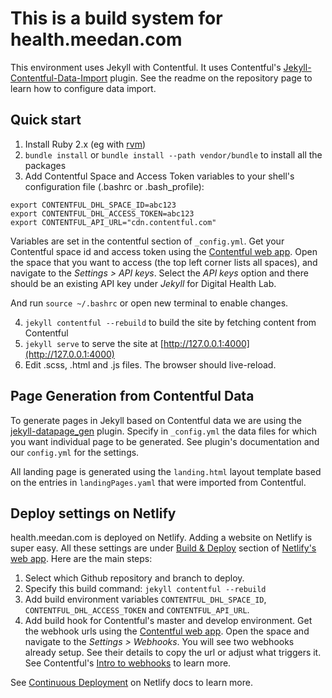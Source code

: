 # This is a build system for health.meedan.com

This environment uses Jekyll with Contentful. It uses Contentful's [Jekyll-Contentful-Data-Import](https://github.com/contentful/jekyll-contentful-data-import) plugin. See the readme on the repository page to learn how to configure data import.

## Quick start
1. Install Ruby 2.x (eg with [rvm](https://rvm.io))
2. `bundle install` or `bundle install --path vendor/bundle` to install all the packages
3. Add Contentful Space and Access Token variables to your shell's configuration file (.bashrc or .bash_profile):

```
export CONTENTFUL_DHL_SPACE_ID=abc123
export CONTENTFUL_DHL_ACCESS_TOKEN=abc123
export CONTENTFUL_API_URL="cdn.contentful.com"
```

Variables are set in the contentful section of `_config.yml`. Get your Contentful space id and access token using the [Contentful web app](https://app.contentful.com/). Open the space that you want to access (the top left corner lists all spaces), and navigate to the *Settings > API keys*. Select the *API keys* option and there should be an existing API key under *Jekyll* for Digital Health Lab.

And run `source ~/.bashrc` or open new terminal to enable changes.

4. `jekyll contentful --rebuild` to build the site by fetching content from Contentful
5. `jekyll serve` to serve the site at [http://127.0.0.1:4000](http://127.0.0.1:4000)
6. Edit .scss, .html and .js files. The browser should live-reload.

## Page Generation from Contentful Data

To generate pages in Jekyll based on Contentful data we are using the [jekyll-datapage_gen](https://github.com/avillafiorita/jekyll-datapage_gen) plugin. Specify in `_config.yml` the data files for which you want individual page to be generated. See plugin's documentation and our `config.yml` for the settings.

All landing page is generated using the `landing.html` layout template based on the entries in `landingPages.yaml` that were imported from Contentful.

## Deploy settings on Netlify

health.meedan.com is deployed on Netlify. Adding a website on Netlify is super easy. All these settings are under [Build & Deploy](https://app.netlify.com/sites/digital-health-lab/settings/deploys) section of [Netlify's web app](https://app.netlify.com). Here are the main steps:

1. Select which Github repository and branch to deploy.
2. Specify this build command: `jekyll contentful --rebuild`
3. Add build environment variables `CONTENTFUL_DHL_SPACE_ID`, `CONTENTFUL_DHL_ACCESS_TOKEN` and `CONTENTFUL_API_URL`.
4. Add build hook for Contentful's master and develop environment. Get the webhook urls using the [Contentful web app](https://app.contentful.com). Open the space and navigate to the *Settings > Webhooks*. You will see two webhooks already setup. See their details to copy the url or adjust what triggers it. See Contentful's [Intro to webhooks](https://www.contentful.com/developers/docs/concepts/webhooks/) to learn more.

See [Continuous Deployment](https://www.netlify.com/docs/continuous-deployment) on Netlify docs to learn more.